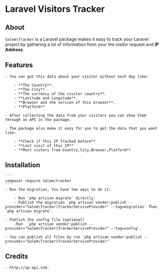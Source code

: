 # Laravel Visitors Tracker

## About

`Salem\Tracker` is a Laravel package makes it easy to track your Laravel project by gathering a lot of information from your the visitor request and **IP Address**.

## Features

    - You can get this data about your visitor without each day like:

        - **The Country**.
        - **The City**.
        - **The currency of the visitor country**.
        - **Latitude and Longitude**.
        - **Browser and the version of this browser**.
        - **Platform**

    - After collecting the data from your visitors you can show them through an API in the package.

    - The package also make it easy for you to get the data that you want like:

        - **Check if this IP Tracked before**
        - **Last visit of this IP**
        - **Most vistors from Country,City,Browser,Platform**

## Installation

    ```
    composer require salem/tracker
    ```
    - Run the migration, You have two ways to do it:

        - Run `php artisan migrate` directly.
        - Publish the migration `php artisan vendor:publish --provider="Salem\Tracker\TrackerServiceProvider" --tag=migration` Then `php artisan migrate`.

    - Publish the config file (optional)
        -Run  `php artisan vendor:publish --provider="Salem\Tracker\TrackerServiceProvider" --tag=config`.

    - You can publish all files by run `php artisan vendor:publish --provider="Salem\Tracker\TrackerServiceProvider"`

## Credits
    - http://ip-api.com.